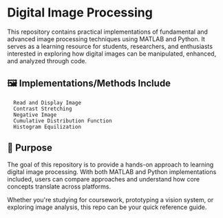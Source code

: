 # Digital Image Processing
This repository contains practical implementations of fundamental and advanced image processing techniques using MATLAB and Python. It serves as a learning resource for students, researchers, and enthusiasts interested in exploring how digital images can be manipulated, enhanced, and analyzed through code.

## 🖼️  Implementations/Methods Include 

      Read and Display Image
      Contrast Stretching
      Negative Image
      Cumulative Distribution Function
      Histogram Equilization
      

## 🎯 Purpose
The goal of this repository is to provide a hands-on approach to learning digital image processing. With both MATLAB and Python implementations included, users can compare approaches and understand how core concepts translate across platforms.

Whether you're studying for coursework, prototyping a vision system, or exploring image analysis, this repo can be your quick reference guide.
